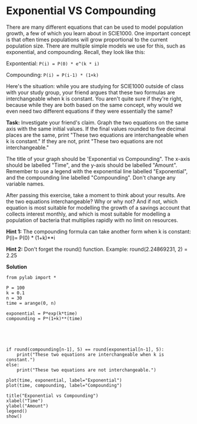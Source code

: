
# Exponential VS Compounding

There are many different equations that can be used to model population growth, a few of which you learn about in SCIE1000. One important concept is that often times populations will grow proportional to the current population size. There are multiple simple models we use for this, such as exponential, and compounding. Recall, they look like this:

Expontential: `P(i) = P(0) * e^(k * i)`

Compounding: `P(i) = P(i-1) * (1+k)`

Here's the situation: while you are studying for SCIE1000 outside of class with your study group, your friend argues that these two formulas are interchangeable when k is constant. You aren't quite sure if they're right, because while they are both based on the same concept, why would we even need two different equations if they were essentially the same?

**Task:** Investigate your friend's claim. Graph the two equations on the same axis with the same initial values. If the final values rounded to five decimal places are the same, print "These two equations are interchangeable when k is constant." If they are not, print "These two equations are not interchangeable."

The title of your graph should be 'Exponential vs Compounding". The x-axis should be labelled "Time", and the y-axis should be labelled "Amount". Remember to use a legend with the exponential line labelled "Exponential", and the compounding line labelled "Compounding". Don't change any variable names.

After passing this exercise, take a moment to think about your results. Are the two equations interchangeable? Why or why not? And if not, which equation is most suitable for modelling the growth of a savings account that collects interest monthly, and which is most suitable for modelling a population of bacteria that multiplies rapidly with no limit on resources.

**Hint 1:** The compounding formula can take another form when k is constant: P(i)= P(0) * (1+k)**i

**Hint 2:** Don't forget the round() function. Example: round(2.24869231, 2) = 2.25

**Solution**

```
from pylab import *

P = 100
k = 0.1
n = 30
time = arange(0, n)

exponential = P*exp(k*time)
compounding = P*(1+k)**(time)





if round(compounding[n-1], 5) == round(exponential[n-1], 5):
    print("These two equations are interchangeable when k is constant.")
else:
    print("These two equations are not interchangeable.")

plot(time, exponential, label="Exponential")
plot(time, compounding, label="Compounding")

title("Exponential vs Compounding")
xlabel("Time")
ylabel("Amount")
legend()
show()

```
